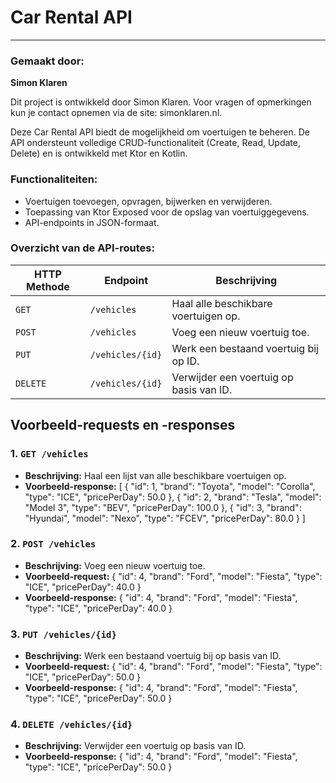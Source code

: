 # Car Rental API
---
### Gemaakt door:
**Simon Klaren**

Dit project is ontwikkeld door Simon Klaren. Voor vragen of opmerkingen kun je contact opnemen via de site: simonklaren.nl.

Deze Car Rental API biedt de mogelijkheid om voertuigen te beheren. De API ondersteunt volledige CRUD-functionaliteit (Create, Read, Update, Delete) en is ontwikkeld met Ktor en Kotlin.

### Functionaliteiten:
- Voertuigen toevoegen, opvragen, bijwerken en verwijderen.
- Toepassing van Ktor Exposed voor de opslag van voertuiggegevens.
- API-endpoints in JSON-formaat.

### Overzicht van de API-routes:

| HTTP Methode | Endpoint         | Beschrijving                           |
|--------------|------------------|---------------------------------------|
| `GET`        | `/vehicles`       | Haal alle beschikbare voertuigen op.   |
| `POST`       | `/vehicles`       | Voeg een nieuw voertuig toe.           |
| `PUT`        | `/vehicles/{id}`  | Werk een bestaand voertuig bij op ID.  |
| `DELETE`     | `/vehicles/{id}`  | Verwijder een voertuig op basis van ID.|

## Voorbeeld-requests en -responses

### 1. `GET /vehicles`
- **Beschrijving:** Haal een lijst van alle beschikbare voertuigen op.
- **Voorbeeld-response:**
  [
  {
  "id": 1,
  "brand": "Toyota",
  "model": "Corolla",
  "type": "ICE",
  "pricePerDay": 50.0
  },
  {
  "id": 2,
  "brand": "Tesla",
  "model": "Model 3",
  "type": "BEV",
  "pricePerDay": 100.0
  },
  {
  "id": 3,
  "brand": "Hyundai",
  "model": "Nexo",
  "type": "FCEV",
  "pricePerDay": 80.0
  }
  ]

### 2. `POST /vehicles`
- **Beschrijving:** Voeg een nieuw voertuig toe.
- **Voorbeeld-request:**
  {
  "id": 4,
  "brand": "Ford",
  "model": "Fiesta",
  "type": "ICE",
  "pricePerDay": 40.0
  }
- **Voorbeeld-response:**
  {
  "id": 4,
  "brand": "Ford",
  "model": "Fiesta",
  "type": "ICE",
  "pricePerDay": 40.0
  }

### 3. `PUT /vehicles/{id}`
- **Beschrijving:** Werk een bestaand voertuig bij op basis van ID.
- **Voorbeeld-request:**
  {
  "id": 4,
  "brand": "Ford",
  "model": "Fiesta",
  "type": "ICE",
  "pricePerDay": 50.0
  }
- **Voorbeeld-response:**
  {
  "id": 4,
  "brand": "Ford",
  "model": "Fiesta",
  "type": "ICE",
  "pricePerDay": 50.0
  }

### 4. `DELETE /vehicles/{id}`
- **Beschrijving:** Verwijder een voertuig op basis van ID.
- **Voorbeeld-response:**
  {
  "id": 4,
  "brand": "Ford",
  "model": "Fiesta",
  "type": "ICE",
  "pricePerDay": 50.0
  }
